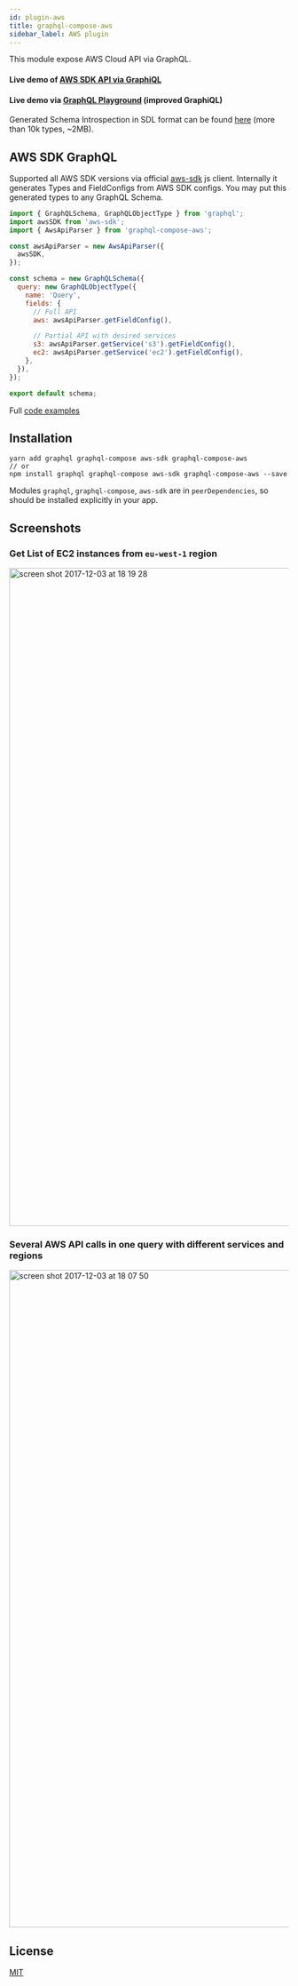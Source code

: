 ```yaml
---
id: plugin-aws
title: graphql-compose-aws
sidebar_label: AWS plugin
---
```


This module expose AWS Cloud API via GraphQL.

#### Live demo of [AWS SDK API via GraphiQL](https://graphql-compose.herokuapp.com/aws/?query=%0A%0A%23%20%E2%9C%8B%20%F0%9F%9B%91%20Please%20provide%20you%20credentials%20for%20obtaining%20working%20demo.%0A%23%20%E2%9C%8B%20%F0%9F%9B%91%20You%20need%20to%20wait%20about%2030%20seconds%2C%20before%20documentation%20and%0A%23%20autocompletion%20became%20avaliable.%20Needs%20to%20download%20about%0A%23%209MB%20schema%20introspection.%20Free%20Heroku%20account%20is%20not%20so%20fast%2C%20sorry.%0A%0Aquery%20%7B%0A%20%20aws%28config%3A%20%7B%0A%20%20%20%20accessKeyId%3A%20%22---%3E%20YOUR_KEY%20%3C---%22%2C%0A%20%20%20%20secretAccessKey%3A%20%22---%3E%20YOUR_SECRET%20%3C---%22%2C%0A%20%20%7D%29%20%7B%0A%20%20%20%20s3%20%7B%0A%20%20%20%20%20%20listBuckets%20%7B%0A%20%20%20%20%20%20%20%20Buckets%20%7B%0A%20%20%20%20%20%20%20%20%20%20Name%0A%20%20%20%20%20%20%20%20%20%20CreationDate%0A%20%20%20%20%20%20%20%20%7D%0A%20%20%20%20%20%20%7D%0A%20%20%20%20%7D%0A%20%20%20%20ec2%20%7B%0A%20%20%20%20%20%20euCentralVolumes%3A%20describeVolumes%28%0A%20%20%20%20%20%20%20%20config%3A%20%7B%20region%3A%20%22eu-central-1%22%20%7D%0A%20%20%20%20%20%20%29%20%7B%0A%20%20%20%20%20%20%20%20...VolumeData%0A%20%20%20%20%20%20%7D%0A%0A%20%20%20%20%20%20euWestVolumes%3A%20describeVolumes%28%0A%20%20%20%20%20%20%20%20config%3A%20%7B%20region%3A%20%22eu-west-1%22%20%7D%0A%20%20%20%20%20%20%29%20%7B%0A%20%20%20%20%20%20%20%20...VolumeData%0A%20%20%20%20%20%20%7D%0A%20%20%20%20%7D%0A%20%20%7D%0A%7D%0A%0Afragment%20VolumeData%20on%20AwsEC2DescribeVolumesOutput%20%7B%0A%20%20Volumes%20%7B%0A%20%20%20%20AvailabilityZone%0A%20%20%20%20CreateTime%0A%20%20%20%20Size%0A%20%20%20%20SnapshotId%0A%20%20%20%20State%0A%20%20%20%20VolumeId%0A%20%20%20%20Iops%0A%20%20%20%20VolumeType%0A%20%20%7D%0A%7D%0A%20%20%20%20%20%20)
#### Live demo via [GraphQL Playground](https://graphqlbin.com/plqhO) (improved GraphiQL)
Generated Schema Introspection in SDL format can be found [here](https://raw.githubusercontent.com/graphql-compose/graphql-compose-aws/master/examples/introspection/schema.txt) (more than 10k types, ~2MB).

## AWS SDK GraphQL

Supported all AWS SDK versions via official [aws-sdk](https://github.com/aws/aws-sdk-js) js client. Internally it generates Types and FieldConfigs from AWS SDK configs. You may put this generated types to any GraphQL Schema.

```js
import { GraphQLSchema, GraphQLObjectType } from 'graphql';
import awsSDK from 'aws-sdk';
import { AwsApiParser } from 'graphql-compose-aws';

const awsApiParser = new AwsApiParser({
  awsSDK,
});

const schema = new GraphQLSchema({
  query: new GraphQLObjectType({
    name: 'Query',
    fields: {
      // Full API
      aws: awsApiParser.getFieldConfig(),

      // Partial API with desired services
      s3: awsApiParser.getService('s3').getFieldConfig(),
      ec2: awsApiParser.getService('ec2').getFieldConfig(),
    },
  }),
});

export default schema;
```

Full [code examples](https://github.com/graphql-compose/graphql-compose-aws/tree/master/examples/)

## Installation
```
yarn add graphql graphql-compose aws-sdk graphql-compose-aws
// or
npm install graphql graphql-compose aws-sdk graphql-compose-aws --save
```
Modules `graphql`, `graphql-compose`, `aws-sdk` are in `peerDependencies`, so should be installed explicitly in your app.

## Screenshots

### Get List of EC2 instances from `eu-west-1` region
<img width="1185" alt="screen shot 2017-12-03 at 18 19 28" src="https://user-images.githubusercontent.com/1946920/33525931-c7092c7a-d862-11e7-947b-70380693cc8b.png">

### Several AWS API calls in one query with different services and regions
<img width="1184" alt="screen shot 2017-12-03 at 18 07 50" src="https://user-images.githubusercontent.com/1946920/33525932-c8507656-d862-11e7-9e66-4deb27b8f996.png">


## License
[MIT](https://github.com/graphql-compose/graphql-compose-aws/blob/master/LICENSE.md)
